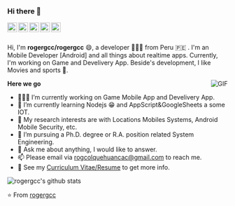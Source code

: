 ### Hi there 👋

<a href="https://medium.com/@rogercolque">
  <img align="left" alt="Medium" width="22px" src="https://cdn.jsdelivr.net/npm/simple-icons@3.1.0/icons/medium.svg" />
</a>
<a href="https://www.linkedin.com/in/roger-colquehuanca-calcina/">
  <img align="left" alt="LinkedIn" width="22px" src="https://cdn.jsdelivr.net/npm/simple-icons@3.1.0/icons/linkedin.svg" />
</a>
<a href="rogcolquehuancac@gmail.com">
  <img align="left" alt="'Gmail" width="22px" src="https://cdn.jsdelivr.net/npm/simple-icons@3.1.0/icons/gmail.svg" />
</a>
<a href="https://codepen.io/rogergcc/">
  <img align="left" alt="Codepen" width="22px" src="https://cdn.jsdelivr.net/npm/simple-icons@3.1.0/icons/codepen.svg" />
</a>
<a href="https://www.hackerrank.com/rogergcc?hr_r=1">
  <img align="left" alt="Hackerrank" width="22px" src="https://cdn.jsdelivr.net/npm/simple-icons@3.1.0/icons/hackerrank.svg" />
</a>

<br />
<br />

Hi, I'm **rogergcc/rogergcc** 😄, a developer 👨🏻‍💻 from Peru 🇵🇪 . I'm an Mobile Developer [Android] and all things about realtime apps. Currently, I'm working on Game and Develivery App. Beside's development, I like Movies and sports 🏃.

  <img align="right" alt="GIF" src="https://media1.giphy.com/media/7AaBuyVxo83TNjZWAl/giphy.gif" />

**Here we go**

- 👨🏻‍💻 I’m currently working on Game Mobile App and Develivery App.
- 🌱 I’m currently learning Nodejs 😁 and AppScript&GoogleSheets a some IOT.
- 🤔 My research interests are with Locations Mobiles Systems, Android Mobile Security, etc.
- 💼 I’m pursuing a Ph.D. degree or R.A. position related System Engineering.
- 💬 Ask me about anything, I would like to answer.
- 📫 Please email via rogcolquehuancac@gmail.com to reach me.
- 👀 See my [Curriculum Vitae/Resume](https://drive.google.com/file/d/1lG9WtQtrryv9ckFrHhE3EYe1kVu0yitA/view?usp=sharing) to get more info.

![rogergcc's github stats](https://github-readme-stats.vercel.app/api?username=rogergcc&show_icons=true&hide_border=true)

⭐️ From [rogergcc](https://github.com/rogergcc)
